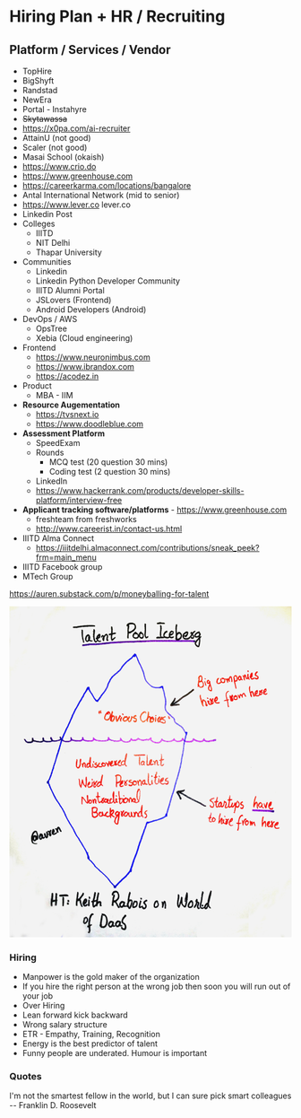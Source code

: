 # Hiring Plan + HR / Recruiting

## Platform / Services / Vendor

- TopHire
- BigShyft
- Randstad
- NewEra
- Portal - Instahyre
- ~~Skytawassa~~
- https://x0pa.com/ai-recruiter
- AttainU (not good)
- Scaler (not good)
- Masai School (okaish)
- https://www.crio.do
- https://www.greenhouse.com
- https://careerkarma.com/locations/bangalore
- Antal International Network (mid to senior)
- https://www.lever.co lever.co
- Linkedin Post
- Colleges
  - IIITD
  - NIT Delhi
  - Thapar University
- Communities
  - Linkedin
  - Linkedin Python Developer Community
  - IIITD Alumni Portal
  - JSLovers (Frontend)
  - Android Developers (Android)
- DevOps / AWS
  - OpsTree
  - Xebia (Cloud engineering)
- Frontend
  - https://www.neuronimbus.com
  - https://www.ibrandox.com
  - https://acodez.in
- Product
  - MBA - IIM
- **Resource Augementation**
  - https://tvsnext.io
  - https://www.doodleblue.com
- **Assessment Platform**
  - SpeedExam
  - Rounds
    - MCQ test (20 question 30 mins)
    - Coding test (2 question 30 mins)
  - LinkedIn
  - https://www.hackerrank.com/products/developer-skills-platform/interview-free
- **Applicant tracking software/platforms** - https://www.greenhouse.com
  - freshteam from freshworks
  - http://www.careerist.in/contact-us.html
- IIITD Alma Connect
  - https://iiitdelhi.almaconnect.com/contributions/sneak_peek?frm=main_menu
- IIITD Facebook group
- MTech Group

https://auren.substack.com/p/moneyballing-for-talent

![image](../../media/Hiring-Plan-HR-Recruiting-image1.png)

### Hiring

- Manpower is the gold maker of the organization
- If you hire the right person at the wrong job then soon you will run out of your job
- Over Hiring
- Lean forward kick backward
- Wrong salary structure
- ETR - Empathy, Training, Recognition
- Energy is the best predictor of talent
- Funny people are underated. Humour is important

### Quotes

I'm not the smartest fellow in the world, but I can sure pick smart colleagues -- Franklin D. Roosevelt
